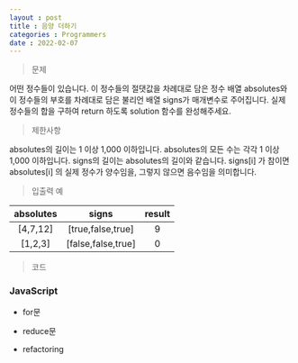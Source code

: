 ```yaml
---
layout : post
title : 음양 더하기
categories : Programmers
date : 2022-02-07
---
```

> 문제<br>

어떤 정수들이 있습니다. 이 정수들의 절댓값을 차례대로 담은 정수 배열 absolutes와 이 정수들의 부호를 차례대로 담은 불리언 배열 signs가 매개변수로 주어집니다. 실제 정수들의 합을 구하여 return 하도록 solution 함수를 완성해주세요.

> 제한사항<br>

absolutes의 길이는 1 이상 1,000 이하입니다.
absolutes의 모든 수는 각각 1 이상 1,000 이하입니다.
signs의 길이는 absolutes의 길이와 같습니다.
signs[i] 가 참이면 absolutes[i] 의 실제 정수가 양수임을, 그렇지 않으면 음수임을 의미합니다.

> 입출력 예<br>

|absolutes|signs|result|
|:--:|:--:|:--:|
|[4,7,12]|[true,false,true]|9|
|[1,2,3]|[false,false,true]|0|

> 코드
### JavaScript

* for문
<script src="https://gist.github.com/kwontaehoon/cd5d29c8db5677ee9addb6bc95a92ae0.js"></script>

* reduce문
<script src="https://gist.github.com/kwontaehoon/5727bb7614b6ac4264d5ea5a21598a1c.js"></script>

* refactoring
<script src="https://gist.github.com/kwontaehoon/bb98b9c8e806644034c99be0786be3fd.js"></script>

